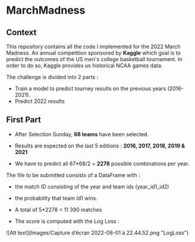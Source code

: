 # MarchMadness
## Context
This repository contains all the code I implemented for the 2022 March Madness. An annual competition sponsored by **Kaggle** which goal is to predict the outcomes of the US men's college basketball tournament. In order to do so, Kaggle provides us historical NCAA games data.

The challenge is divided into 2 parts :
 - Train a model to predict tourney results on the previous years (2016-2021).
 - Predict 2022 results

## First Part

 - After Selection Sunday, **68 teams** have been selected.

 - Results are expected on the last 5 editions : **2016, 2017, 2018, 2019 & 2021**

 - We have to predict all 67*68/2 = **2278** possible combinations per year.

The file to be submitted consists of a DataFrame with :
 - the match ID consisting of the year and team ids (year_id1_id2) 
 - the probability that team Id1 wins.

 - A total of 5*2278 = 11 390 matches
 - The score is computed with the Log Loss :

![Alt text](Images/Capture d’écran 2022-08-01 à 22.44.52.png "LogLoss")
